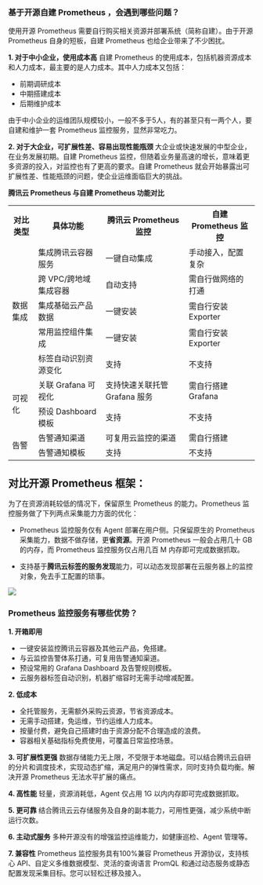 ###  基于开源自建 Prometheus ，会遇到哪些问题？

使用开源 Prometheus 需要自行购买相关资源并部署系统（简称自建）。由于开源 Prometheus 自身的短板，自建 Prometheus 也给企业带来了不少困扰。

**1. 对于中小企业，使用成本高**
自建 Prometheus 的使用成本，包括机器资源成本和人力成本，最主要的是人力成本。其中人力成本又包括：

- 前期调研成本
- 中期搭建成本
- 后期维护成本

由于中小企业的运维团队规模较小，一般不多于5人，有的甚至只有一两个人，要自建和维护一套 Prometheus 监控服务，显然非常吃力。

**2. 对于大企业，可扩展性差、容易出现性能瓶颈**
大企业或快速发展的中型企业，在业务发展初期。自建 Prometheus 监控，但随着业务量高速的增长，意味着更多资源的投入，对监控也有了更高的要求。自建 Prometheus 就会开始暴露出可扩展性差、性能瓶颈的问题，使企业运维面临巨大的挑战。

**腾讯云 Prometheus 与自建 Prometheus 功能对比**
<table>
    <tr>
        <th>对比类型</th>
        <th>具体功能</th>
        <th>腾讯云 Prometheus 监控</th>
        <th>自建 Prometheus 监控 </th>
    </tr>
    <tr>
        <td  rowspan="5">数据集成</td>
        <td>集成腾讯云容器服务</td>
        <td>一键自动集成</td>
        <td>手动接入，配置复杂 </td>
    </tr>
    <tr>
        <td>跨 VPC/跨地域集成容器</td>
        <td>自动支持</td>
        <td>需自行做网络的打通 </td>
    </tr>
    <tr>
        <td>集成基础云产品数据</td>
        <td>一键安装</td>
        <td>需自行安装 Exporter </td>
    </tr>
    <tr>
        <td>常用监控组件集成</td>
        <td>一键安装</td>
        <td>需自行安装 Exporter </td>
    </tr>
    <tr>
        <td>标签自动识别资源变化</td>
        <td>支持</td>
        <td>不支持 </td>
    </tr>
    <tr>
        <td  rowspan="2">可视化</td>
        <td>关联 Grafana 可视化</td>
        <td>支持快速关联托管 Grafana 服务</td>
        <td>需自行搭建 Grafana </td>
    </tr>
    <tr>
        <td>预设 Dashboard 模板</td>
        <td>支持</td>
        <td>不支持 </td>
    </tr>
    <tr>
        <td  rowspan="2">告警</td>
        <td>告警通知渠道</td>
        <td>可复用云监控的渠道</td>
        <td>需自行搭建 </td>
    </tr>
    <tr>
        <td>告警通知模板</td>
        <td>支持</td>
        <td>不支持 </td>
    </tr>
</table>

## 对比开源 Prometheus 框架：

为了在资源消耗较低的情况下，保留原生 Prometheus 的能力。Prometheus 监控服务做了下列两点采集能力方面的优化：

- Prometheus 监控服务仅有 Agent 部署在用户侧。只保留原生的 Prometheus 采集能力，数据不做存储，更**省资源**。开源 Prometheus 一般会占用几十 GB 的内存，而 Prometheus 监控服务仅占用几百 M 内存即可完成数据抓取。

- 支持基于**腾讯云标签的服务发现**能力，可以动态发现部署在云服务器上的监控对象，免去手工配置的琐事。

![](https://qcloudimg.tencent-cloud.cn/raw/0fa3e8df03ae2e14a805bd527a10e293.jpg)



### Prometheus 监控服务有哪些优势？

**1. 开箱即用**
- 一键安装监控腾讯云容器及其他云产品，免搭建。
- 与云监控告警体系打通，可复用告警通知渠道。
- 预设常用的 Grafana Dashboard 及告警规则模板。
- 云服务器标签自动识别，机器扩缩容时无需手动增减配置。

**2. 低成本**
- 全托管服务，无需额外采购云资源，节省资源成本。
- 无需手动搭建，免运维，节约运维人力成本。
- 按量付费，避免自己搭建时由于资源分配不合理造成的浪费。
- 容器相关基础指标免费使用，可覆盖日常监控场景。

**3. 可扩展性更强**
数据存储能力无上限，不受限于本地磁盘。可以结合腾讯云自研的分片和调度技术，实现动态扩缩，满足用户的弹性需求，同时支持负载均衡。解决开源 Prometheus 无法水平扩展的痛点。

**4. 高性能**
轻量，资源消耗低，Agent 仅占用 1G 以内内存即可完成数据抓取。

**5. 更可靠**
结合腾讯云云存储服务及自身的副本能力，可用性更强，减少系统中断运行次数。

**6. 主动式服务**
多种开源没有的增强监控运维能力，如健康巡检、Agent 管理等。

**7. 兼容性**
Prometheus 监控服务具有100%兼容 Prometheus 开源协议，支持核心 API、自定义多维数据模型、灵活的查询语言 PromQL 和通过动态服务或静态配置发现采集目标。您可以轻松迁移及接入。


